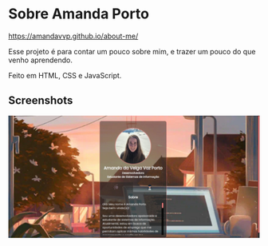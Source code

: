 # Sobre Amanda Porto

https://amandavvp.github.io/about-me/

Esse projeto é para contar um pouco sobre mim, e trazer um pouco do que venho aprendendo.

Feito em HTML, CSS e JavaScript.

## Screenshots

![Screenshot](https://github.com/amandavvp/about-me/blob/master/src/imagens/screenshot.jpeg)
